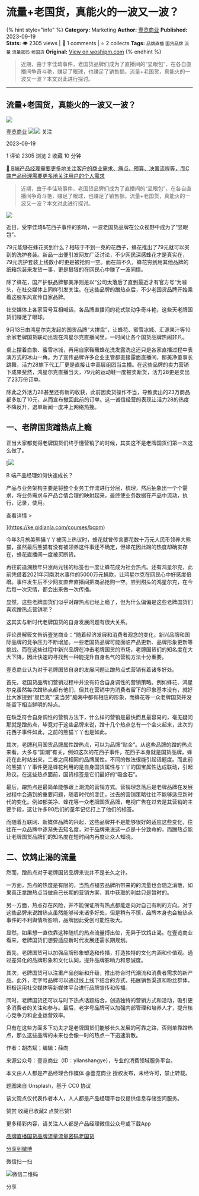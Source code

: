 # 流量+老国货，真能火的一波又一波？
{% hint style="info" %}
**Category:** Marketing
**Author:** [壹览商业](https://www.woshipm.com/u/1334507)
**Published:** 2023-09-19  
**Stats:** 👁️ 2305 views | 💬 1 comments | ⭐ 2 collects
**Tags:** `品牌直播` `国货品牌` `流量` `流量密码` `老国货`
**Original:** [View on woshipm.com](https://www.woshipm.com/marketing/5906836.html)
{% endhint %}
> 近期，由于李佳琦事件，老国货品牌们成为了直播间的“显眼包”，在各自直播间争奇斗艳，赚足了眼球，也赚足了销售额。流量+老国货，真能火的一波又一波？本文对此进行探讨。

---

## 流量+老国货，真能火的一波又一波？

[![](https://image.woshipm.com/wp-files/2021/09/jPD1z1eG9vWdrHooZxpf.jpg!/both/72x72)](https://www.woshipm.com/u/1334507)

[壹览商业](https://www.woshipm.com/u/1334507) ![](https://static.woshipm.com/tag/1122_1@2x.png)![](https://static.woshipm.com/tag/2105_1@2x.png) 关注

2023-09-19

1 评论 2305 浏览 2 收藏 10 分钟

[🔗 B端产品经理需要更多地关注客户的商业需求、痛点、预算、决策流程等，而C端产品经理需要更多地关注用户的个人需求](https://ke.qidianla.com/courses/bcpm)

> 近期，由于李佳琦事件，老国货品牌们成为了直播间的“显眼包”，在各自直播间争奇斗艳，赚足了眼球，也赚足了销售额。流量+老国货，真能火的一波又一波？本文对此进行探讨。

![](https://image.woshipm.com/2023/04/13/080d63e2-d9e0-11ed-8d63-00163e0b5ff3.jpg)

近日，受李佳琦&花西子事件的影响，一波老国货品牌在公众视野中成为了“显眼包”。

79元能够在蜂花买到什么？相较于不到一克的花西子，蜂花推出了79元就可以买到的洗护套装。新品一出便引发网友广泛讨论，不少网民深感蜂花才是真实在，79元洗护套装上线数小时更是被抢购一空。而在前不久，蜂花穷到用其他品牌的纸箱包装来发货一事，更是狠狠的在网民心中赚了一波同情。

除了蜂花，国产护肤品牌郁美净则是以“公司太落后了直到最近才有官方号”为噱头，在社交媒体上同样引发关注。在这些品牌的蹭热点后，不少老国货品牌开始乘着这股东风宣传自家品牌。

社交媒体上各家官号互相喊话，各品牌直播间的花式联动争奇斗艳，这些天老牌国货们赚足了眼球。

9月13日由鸿星尔克发起的国货品牌“大拼盘”，让蜂花、蜜雪冰城、汇源果汁等10余家老牌国货联动出现在鸿星尔克直播间里，一时间让各个国货品牌热闹非凡。

桌上摆着白象、蜜雪冰城，再用自家鞋蘸蜂花洗发露洗这还只是各家直播过程中表演方式的冰山一角。为了宣传品牌许多企业主管都直接露面直播间，郁美净董事长跳舞，活力28旗下代工厂更是直接让中高层组团当主播。在这些品牌的卖力营销下成果斐然，鸿星尔克直播当天，79元的运动鞋一度被卖断货，活力28更是卖出了23万份订单。

除此之外活力28甚至还有新的收获，此前因卖货操作不当，导致卖出的23万商品都多加了10元，从而宣布撤回此前的订单。这一诚信经营的表现让活力28的热度不降反升，退单新闻一度冲上网络热搜。

## 一、老牌国货蹭热点上瘾

正当大家都觉得老牌国货们终于懂营销了的时候，其实这不是老牌国货们第一次这么做了。

[![](https://image.woshipm.com/2023/08/02/a53a469e-30e3-11ee-88e7-00163e0b5ff3.png)

B 端产品经理如何快速成长？

产品与业务架构主要是将整个业务工作流进行分层，梳理，然后抽象出一个个需求，将业务需求与产品合情合理的映射起来，最终使业务数据在产品中流动，执行，记录，使用。

查看详情 >

](https://ke.qidianla.com/courses/bcpm)

今年3月旅美熊猫丫丫被网上热议时，蜂花就曾传言要花数十万元人民币领养大熊猫，虽然最后熊猫有没有被领养这件事还不确定，但蜂花因此蹭的热度却确实存在，蜂花直播间一度被买断货。

再往前追溯数年只涨两元钱的标签也一度让蜂花成为社会热点。还有鸿星尔克，此前凭借着2021年河南洪水事件的5000万元捐款，让鸿星尔克在网民心中好感度倍增。事件发生后不少网友直奔直播间把商品抢购一空。尝到甜头的鸿星尔克，在今后每一次灾情，都会出来做一次传播。

显然，这些老牌国货们似乎对蹭热点已经上瘾了，但为什么偏偏是这些老牌国货们喜欢蹭热点营销呢？

这其实与新时代老牌国货的自身发展问题有很大关系。

评论员解筱文告诉壹览商业：“随着经济发展和消费者观念的变化，新兴品牌和国际品牌的竞争压力不断增加。一些老国货品牌可能面临产品更新、品牌形象更新等挑战。而在这些过程中新兴品牌在冲击老牌国货的市场，老牌国货们的知名度在大大下降，因此快速的寻找到一种能提升自身名气的营销方法十分重要。

壹览商业认为对于老牌国货自身的发展问题让蹭热点式营销有着诸多好处。

首先，老国货品牌们营销过程中并没有符合自身调性的营销策略。例如蜂花、鸿星尔克虽然每次蹭热点都有他们，但其在营销中为消费者留下的印象基本没有，就好比大家提到“星巴克”“麦当劳”脑海中都有相应的形象，而蜂花等一众老牌国货并没能留下相当鲜明的特点。

在缺乏符合自身调性的营销方法下，什么样的营销是最快而且最容易的，毫无疑问那就是蹭热点，毕竟对于这些品牌来说，蹭十几个热点总有一个会火起来，此次的花西子事件如此，之前的熊猫丫丫也是如此。

其次，老牌利用国货品牌属性蹭热点，可以为品牌“贴金”。从这些品牌的蹭的热点来看，大多与“国潮”有关，例如这次的花西子事件，花西子本身就是国货品牌，蜂花在此时站出来，二者之间相同的品牌属性，不同的做法很能引起话题度。而此前的熊猫丫丫事件更是蜂花利用的是自身国货属性与丫丫的国宝属性达成联动，引起热议。在这些热点面前，国货标签是它们最好的“吸金石”。

最后，蹭热点是最简单能够跟上潮流的营销方式。营销理念落后是老牌品牌在发展过程中会遇到的重要问题，随着时代的变迁，过去的营销策略往往不能够适应新时代的变化。例如郁美净、蜂花等一众老牌国货品牌，电视广告在过去是其营销的主要手段，这让许多90后们的童年记忆打上了他们的标签。

而随着互联网、新媒体品牌的兴起，这些品牌并不是能够很好的适应这些变化，往往在一众品牌中逐渐失去知名度，对于品牌来说这一点是十分致命的，而蹭热点能让老牌国货品牌们的知名度在短时间内再度让众人知晓。

## 二、饮鸩止渴的流量

然而，蹭热点对于老牌国货品牌来说并不是长久之计。

一方面，热点的热度是有限的，当热点褪去品牌所带来的的流量也会随之消散，如果真正拿蹭热点当做自己长期的营销方案，其中获取的利益只是暂时的。

另一方面，热点存在风险，并不能保证所有热点都能走向对自己有利的方向。对于这些品牌来说蹭热点虽然能够带来诸多好处，但是稍有不慎，品牌本身也会被热点事件的不利舆情所影响，品牌因此受创可能性极大。

显然，如果想一直依靠这种随机的热点流量搏出位，无异于饮鸩止渴。在壹览商业看来，老牌国货们想要适应新时代发展还需长期规划。

首先，老牌国货可以加强品牌形象塑造和传播，打造独特的文化内涵和价值观。通过差异化的品牌形象和文化认同，提升品牌影响力和忠诚度。

其次，老牌国货可以注重产品创新和升级，推出符合时代潮流和消费者需求的新产品。此外，老字号品牌可以通过线上线下结合的方式，拓展销售渠道和粉丝群体，积极运用社交媒体等新媒体平台进行品牌宣传和传播。

同时，老牌国货还可以与时下热点话题结合，创造独特的营销方式和活动，吸引更多消费者的关注和参与。最后，老字号品牌可以加强内部管理和培养人才，提升核心竞争力和企业运营效率。

只有在这些方面多下功夫才是老牌国货们能够长久发展的可靠之路，否则单靠蹭热点，那么这些品牌的未来也会像一时的热点一下迅速消散。

作者：胡杰斌；编辑：薛向

来源公众号：壹览商业（ID：yilanshangye），专业的消费领域服务平台。

本文由人人都是产品经理合作媒体 @壹览商业 授权发布，未经许可，禁止转载。

题图来自 Unsplash，基于 CC0 协议

该文观点仅代表作者本人，人人都是产品经理平台仅提供信息存储空间服务。

赞赏 收藏已收藏2 点赞已赞1

更多精彩内容，请关注人人都是产品经理微信公众号或下载App

[品牌直播](https://www.woshipm.com/tag/%e5%93%81%e7%89%8c%e7%9b%b4%e6%92%ad)[国货品牌](https://www.woshipm.com/tag/%e5%9b%bd%e8%b4%a7%e5%93%81%e7%89%8c)[流量](https://www.woshipm.com/tag/%e6%b5%81%e9%87%8f)[流量密码](https://www.woshipm.com/tag/%e6%b5%81%e9%87%8f%e5%af%86%e7%a0%81)[老国货](https://www.woshipm.com/tag/%e8%80%81%e5%9b%bd%e8%b4%a7)

[分享到微博](https://service.weibo.com/share/share.php?appkey=2775287854&title=流量+老国货，真能火的一波又一波？&url=https://www.woshipm.com/marketing/5906836.html&pic=https://image.woshipm.com/2023/04/13/080d63e2-d9e0-11ed-8d63-00163e0b5ff3.jpg)

微信扫一扫

![微信二维码](https://api.pwmqr.com/qrcode/create/?url=https://www.woshipm.com/marketing/5906836.html)

分享